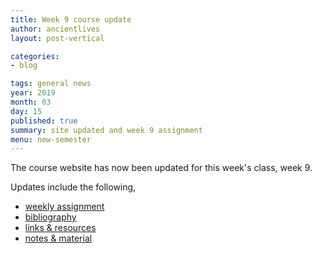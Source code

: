 ```yaml
---
title: Week 9 course update
author: ancientlives
layout: post-vertical

categories:
- blog

tags: general news
year: 2019
month: 03
day: 15
published: true
summary: site updated and week 9 assignment
menu: new-semester
---
```


The course website has now been updated for this week's class, week 9.

Updates include the following,

* [weekly assignment](/weekly_assignment)
* [bibliography](/bibliography)
* [links & resources](/links)
* [notes & material](/notes)
